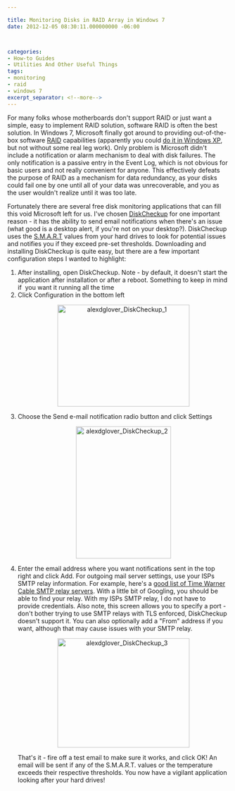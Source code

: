```yaml
---

title: Monitoring Disks in RAID Array in Windows 7
date: 2012-12-05 08:30:11.000000000 -06:00



categories:
- How-to Guides
- Utilities And Other Useful Things
tags:
- monitoring
- raid
- windows 7
excerpt_separator: <!--more-->
---
```

<p>For many folks whose motherboards don't support RAID or just want a simple, easy to implement RAID solution, software RAID is often the best solution. In Windows 7, Microsoft finally got around to providing out-of-the-box software <a href="http://en.wikipedia.org/wiki/RAID" target="_blank">RAID</a> capabilities (apparently you could <a href="http://www.tomshardware.com/reviews/windowsxp-make-raid-5-happen,925-2.html" target="_blank">do it in Windows XP</a>, but not without some real leg work). Only problem is Microsoft didn't include a notification or alarm mechanism to deal with disk failures. The only notification is a passive entry in the Event Log, which is not obvious for basic users and not really convenient for anyone. This effectively defeats the purpose of RAID as a mechanism for data redundancy, as your disks could fail one by one until all of your data was unrecoverable, and you as the user wouldn't realize until it was too late.</p>
<!--more-->
<p>Fortunately there are several free disk monitoring applications that can fill this void Microsoft left for us. I've chosen <a href="http://www.passmark.com/products/diskcheckup.htm" target="_blank">DiskCheckup</a> for one important reason - it has the ability to send email notifications when there's an issue (what good is a desktop alert, if you're not on your desktop?). DiskCheckup uses the <a href="http://en.wikipedia.org/wiki/S.M.A.R.T." target="_blank">S.M.A.R.T</a> values from your hard drives to look for potential issues and notifies you if they exceed pre-set thresholds. Downloading and installing DiskCheckup is quite easy, but there are a few important configuration steps I wanted to highlight:</p>
<ol>
<li><span style="line-height:13px;">After installing, open DiskCheckup. Note - by default, it doesn't start the application after installation or after a reboot. Something to keep in mind if  you want it running all the time</span></li>
<li>Click Configuration in the bottom left
<p style="text-align: center;"><a href="{{ "/assets/?attachment_id=292" | absolute_url }}" rel="attachment wp-att-292"><img class="aligncenter size-medium wp-image-292" alt="alexdglover_DiskCheckup_1" src="{{ site.baseurl }}/assets/alexdglover_diskcheckup_1.png?w=300" height="231" width="300" /></a>
</p>
</li>
<li>Choose the Send e-mail notification radio button and click Settings
<p style="text-align: center;"><a href="{{ "/assets/?attachment_id=293" | absolute_url }}" rel="attachment wp-att-293"><img class="aligncenter size-medium wp-image-293" alt="alexdglover_DiskCheckup_2" src="{{ site.baseurl }}/assets/alexdglover_diskcheckup_2.png?w=216" height="300" width="216" /></a></p>
</li>
<li>Enter the email address where you want notifications sent in the top right and click Add. For outgoing mail server settings, use your ISPs SMTP relay information. For example, here's a <a href="http://www.realifewebdesigns.com/web-resources/pop3-smtp-news-servers/timewarner.asp" target="_blank">good list of Time Warner Cable SMTP relay servers</a>. With a little bit of Googling, you should be able to find your relay. With my ISPs SMTP relay, I do not have to provide credentials. Also note, this screen allows you to specify a port - don't bother trying to use SMTP relays with TLS enforced, DiskCheckup doesn't support it. You can also optionally add a "From" address if you want, although that may cause issues with your SMTP relay.
<p style="text-align: center;"><a href="{{ "/assets/?attachment_id=294" | absolute_url }}" rel="attachment wp-att-294"><img class="aligncenter size-medium wp-image-294" alt="alexdglover_DiskCheckup_3" src="{{ site.baseurl }}/assets/alexdglover_diskcheckup_3.png?w=300" height="248" width="300" /></a></p>
<p>That's it - fire off a test email to make sure it works, and click OK! An email will be sent if any of the S.M.A.R.T. values or the temperature exceeds their respective thresholds. You now have a vigilant application looking after your hard drives!</p>
</li>
</ol>
